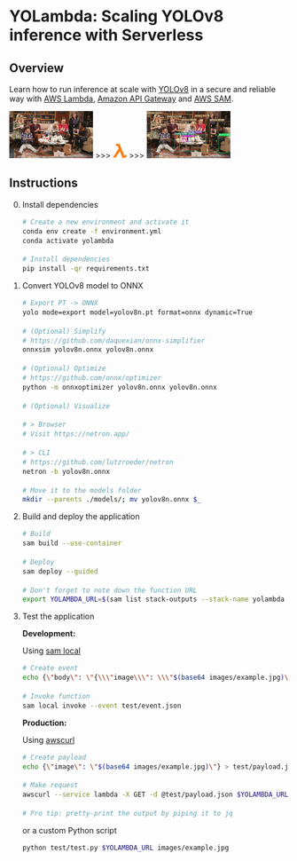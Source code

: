 # YOLambda: Scaling YOLOv8 inference with Serverless

## Overview

Learn how to run inference at scale with [YOLOv8](https://github.com/ultralytics/ultralytics) in a secure and reliable way with [AWS Lambda](https://aws.amazon.com/lambda/), [Amazon API Gateway](https://aws.amazon.com/api-gateway/) and [AWS SAM](https://aws.amazon.com/serverless/sam/).

<p>
	<img src="images/example.jpg" width="30%"/>
	>>>
	<img src="images/lambda.png" width="5%"/>
	>>>
	<img src="images/output.jpg" width="30%"/>
</p>

## Instructions

0. Install dependencies

	```bash
	# Create a new environment and activate it
	conda env create -f environment.yml
	conda activate yolambda

	# Install dependencies
	pip install -qr requirements.txt
	```

1. Convert YOLOv8 model to ONNX

	```bash
	# Export PT -> ONNX
	yolo mode=export model=yolov8n.pt format=onnx dynamic=True

	# (Optional) Simplify
	# https://github.com/daquexian/onnx-simplifier
	onnxsim yolov8n.onnx yolov8n.onnx

	# (Optional) Optimize
	# https://github.com/onnx/optimizer
	python -m onnxoptimizer yolov8n.onnx yolov8n.onnx

	# (Optional) Visualize

	# > Browser
	# Visit https://netron.app/

	# > CLI
	# https://github.com/lutzroeder/netron
	netron -b yolov8n.onnx

	# Move it to the models folder
	mkdir --parents ./models/; mv yolov8n.onnx $_
	```

2. Build and deploy the application

	```bash
	# Build
	sam build --use-container

	# Deploy
	sam deploy --guided

	# Don't forget to note down the function URL
	export YOLAMBDA_URL=$(sam list stack-outputs --stack-name yolambda --output json | jq -r .[0].OutputValue)
	```

4. Test the application

	**Development:**

	Using [sam local](https://docs.aws.amazon.com/serverless-application-model/latest/developerguide/using-sam-cli-local.html)

	```bash
	# Create event
	echo {\"body\": \"{\\\"image\\\": \\\"$(base64 images/example.jpg)\\\"}\"} > test/event.json

	# Invoke function
	sam local invoke --event test/event.json
	```

	**Production:**

	Using [awscurl](https://github.com/okigan/awscurl.git)

	<!--
	Note: learned a lot by checking the `aws_curl.make_request` implementation
	https://github.com/okigan/awscurl/blob/master/awscurl/awscurl.py
	-->

	```bash
	# Create payload
	echo {\"image\": \"$(base64 images/example.jpg)\"} > test/payload.json

	# Make request
	awscurl --service lambda -X GET -d @test/payload.json $YOLAMBDA_URL

	# Pro tip: pretty-print the output by piping it to jq
	```

	or a custom Python script

	```bash
	python test/test.py $YOLAMBDA_URL images/example.jpg
	```

<!--
## TODO

* Build a Streamlit application around this

* Run Lambda functions on the AWS IoT Greengrass core (v1? v2?)
https://aws.amazon.com/blogs/aws/aws-greengrass-run-aws-lambda-functions-on-connected-devices/
https://docs.aws.amazon.com/greengrass/v1/developerguide/lambda-functions.html
https://docs.aws.amazon.com/greengrass/v2/developerguide/greengrass-v1-concept-differences.html

	Issues with the GG service role:
	> GreenGrass is not authorized to assume the Service Role
	https://repost.aws/questions/QUrO84DbX-QLe8I2fiLKEshg/greengrass-is-not-authorized-to-assume-the-service-role
	https://docs.aws.amazon.com/greengrass/v1/developerguide/security_iam_troubleshoot.html
	https://docs.aws.amazon.com/greengrass/v1/developerguide/service-role.html

	NMCLI to manage wifi connection
	https://www.makeuseof.com/connect-to-wifi-with-nmcli/

* Test with Serverless
https://www.serverless.com/framework/docs/providers/aws/guide/functions
-->
